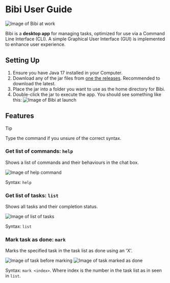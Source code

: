 # Bibi User Guide

![Image of Bibi at work](http://domokunx.github.io/ip/Ui.png)

Bibi is a **desktop app** for managing tasks, optimized for use via a Command Line Interface (CLI).
A simple Graphical User Interface (GUI) is implemented to enhance user experience.

## Setting Up
1. Ensure you have Java 17 installed in your Computer.
2. Download any of the jar files from [one the releases](https://github.com/Domokunx/ip/releases/tag/A-Jar). Recommended to download the latest.
3. Place the jar into a folder you want to use as the home directory for Bibi.
4. Double-click the jar to execute the app. You should see something like this:
![Image of Bibi at launch](http://domokunx.github.io/ip/Launch.png)

## Features
> [!TIP]
> Type the command if you unsure of the correct syntax.  
### Get list of commands: `help`
Shows a list of commands and their behaviours in the chat box.

![Image of help command](http://domokunx.github.io/ip/Help.png)

Syntax: `help`

### Get list of tasks: `list`
Shows all tasks and their completion status.

![Image of list of tasks](http://domokunx.github.io/ip/List.png)

Syntax: `list`

### Mark task as done: `mark`
Marks the specified task in the task list as done using an 'X'.

![Image of task before marking](http://domokunx.github.io/ip/MarkBefore.png)
![Image of task marked as done](http://domokunx.github.io/ip/MarkAfter.png)

Syntax: `mark <index>`. Where index is the number in the task list as in seen in `list`.